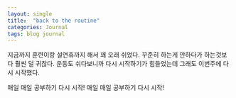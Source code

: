 ```yaml
---
layout: single
title:  "back to the routine"
categories: Journal
tags: blog journal
---
```


지금까지 훈련이랑 설연휴까지 해서 꽤 오래 쉬었다. 꾸준히 하는게 안하다가 하는것보다 훨씬 덜 귀찮다. 운동도 쉬다보니까 다시 시작하기가 힘들었는데 그래도 이번주에 다시 시작했다.

매일 매일 공부하기 다시 시작!
매일 매일 공부하기 다시 시작!